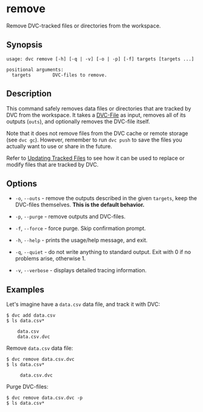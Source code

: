 # remove

Remove DVC-tracked files or directories from the <abbr>workspace</abbr>.

## Synopsis

```usage
usage: dvc remove [-h] [-q | -v] [-o | -p] [-f] targets [targets ...]

positional arguments:
  targets        DVC-files to remove.
```

## Description

This command safely removes data files or directories that are tracked by DVC
from the <abbr>workspace</abbr>. It takes a
[DVC-File](/doc/user-guide/dvc-metafile-formats) as input, removes all of its
outputs (`outs`), and optionally removes the DVC-file itself.

Note that it does not remove files from the DVC cache or remote storage (see
`dvc gc`). However, remember to run `dvc push` to save the files you actually
want to use or share in the future.

Refer to [Updating Tracked Files](/doc/user-guide/updating-tracked-files) to see
how it can be used to replace or modify files that are tracked by DVC.

## Options

- `-o`, `--outs` - remove the outputs described in the given `targets`, keep the
  DVC-files themselves. **This is the default behavior.**

- `-p`, `--purge` - remove outputs and DVC-files.

- `-f`, `--force` - force purge. Skip confirmation prompt.

- `-h`, `--help` - prints the usage/help message, and exit.

- `-q`, `--quiet` - do not write anything to standard output. Exit with 0 if no
  problems arise, otherwise 1.

- `-v`, `--verbose` - displays detailed tracing information.

## Examples

Let's imagine have a `data.csv` data file, and track it with DVC:

```dvc
$ dvc add data.csv
$ ls data.csv*

    data.csv
    data.csv.dvc
```

Remove `data.csv` data file:

```dvc
$ dvc remove data.csv.dvc
$ ls data.csv*

     data.csv.dvc
```

Purge DVC-files:

```dvc
$ dvc remove data.csv.dvc -p
$ ls data.csv*
```
